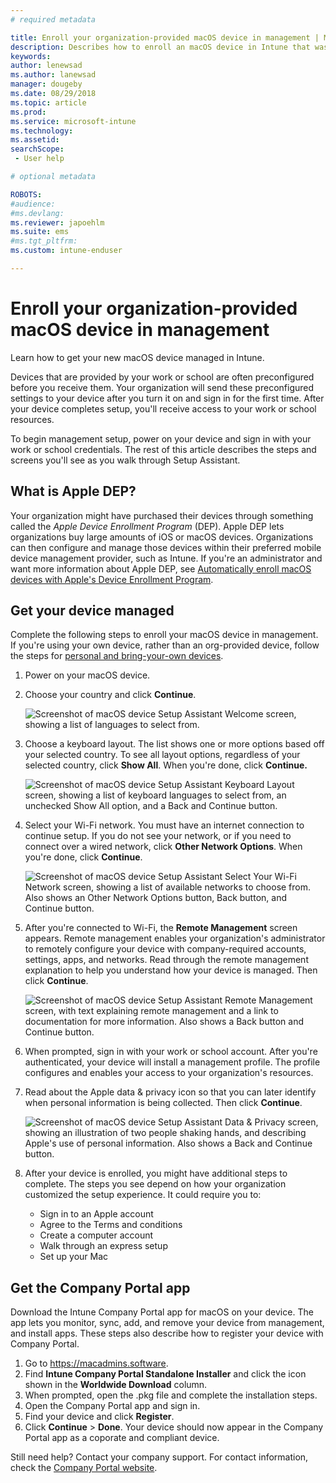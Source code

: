 ```yaml
---
# required metadata

title: Enroll your organization-provided macOS device in management | Microsoft Docs
description: Describes how to enroll an macOS device in Intune that was purchased and provided by your organization.
keywords:
author: lenewsad
ms.author: lanewsad
manager: dougeby
ms.date: 08/29/2018
ms.topic: article
ms.prod:
ms.service: microsoft-intune
ms.technology:
ms.assetid: 
searchScope:
 - User help

# optional metadata

ROBOTS:  
#audience:
#ms.devlang:
ms.reviewer: japoehlm
ms.suite: ems
#ms.tgt_pltfrm:
ms.custom: intune-enduser

---  
```


# Enroll your organization-provided macOS device in management

Learn how to get your new macOS device managed in Intune.  

Devices that are provided by your work or school are often preconfigured before you receive them. Your organization will send these preconfigured settings to your device after you turn it on and sign in for the first time. After your device completes setup, you'll receive access to your work or school resources. 

To begin management setup, power on your device and sign in with your work or school credentials. The rest of this article describes the steps and screens you'll see as you walk through Setup Assistant.   

## What is Apple DEP?
Your organization might have purchased their devices through something called the *Apple Device Enrollment Program* (DEP). Apple DEP lets organizations buy large amounts of iOS or macOS devices. Organizations can then configure and manage those devices within their preferred mobile device management provider, such as Intune. If you're an administrator and want more information about Apple DEP, see [Automatically enroll macOS devices with Apple's Device Enrollment Program](https://docs.microsoft.com/intune/device-enrollment-program-enroll-macos).  

## Get your device managed 
Complete the following steps to enroll your macOS device in management. If you're using your own device, rather than an org-provided device, follow the steps for [personal and bring-your-own devices](enroll-your-device-in-intune-macos-cp.md).  

1. Power on your macOS device. 
2. Choose your country and click **Continue**.  

   ![Screenshot of macOS device Setup Assistant Welcome screen, showing a list of languages to select from.](./media/macos-dep-welcome-1808.png)   
3. Choose a keyboard layout. The list shows one or more options based off your selected country. To see all layout options, regardless of your selected country, click **Show All**. When you're done, click **Continue.**  

   ![Screenshot of macOS device Setup Assistant Keyboard Layout screen, showing a list of keyboard languages to select from, an unchecked Show All option, and a Back and Continue button.](./media/macos-dep-keyboard-1808.png)  
4. Select your Wi-Fi network. You must have an internet connection to continue setup. If you do not see your network, or if you need to connect over a wired network, click **Other Network Options**. When you're done, click **Continue**.  

   ![Screenshot of macOS device Setup Assistant Select Your Wi-Fi Network screen, showing a list of available networks to choose from. Also shows an Other Network Options button, Back button, and Continue button.](./media/macos-dep-wifi-1808.png)  
5. After you're connected to Wi-Fi, the **Remote Management** screen appears. Remote management enables your organization's administrator to remotely configure your device with company-required accounts, settings, apps, and networks. Read through the remote management explanation to help you understand how your device is managed. Then click **Continue**.  

   ![Screenshot of macOS device Setup Assistant Remote Management screen, with text explaining remote management and a link to documentation for more information. Also shows a Back button and Continue button.](./media/macos-dep-remote-management-1-1808.png)  
6. When prompted, sign in with your work or school account. After you're authenticated, your device will install a management profile. The profile configures and enables your access to your organization's resources.  
7. Read about the Apple data & privacy icon so that you can later identify when personal information is being collected. Then click **Continue**.  

   ![Screenshot of macOS device Setup Assistant Data & Privacy screen, showing an illustration of two people shaking hands, and describing Apple's use of personal information. Also shows a Back and Continue button.](./media/macos-dep-apple-data-privacy-1808.png)  
8. After your device is enrolled, you might have additional steps to complete. The steps you see depend on how your organization customized the setup experience. It could require you to:
    * Sign in to an Apple account
    * Agree to the Terms and conditions
    * Create a computer account
    * Walk through an express setup
    * Set up your Mac  
## Get the Company Portal app      
Download the Intune Company Portal app for macOS on your device. The app lets you monitor, sync, add, and remove your device from management, and install apps. These steps also describe how to register your device with Company Portal.
1. Go to https://macadmins.software.
2.	Find **Intune Company Portal Standalone Installer** and click the icon shown in the **Worldwide Download** column.
3. When prompted, open the .pkg file and complete the installation steps.
4. Open the Company Portal app and sign in.
5. Find your device and click **Register**.
6. Click **Continue** > **Done**. Your device should now appear in the Company Portal app as a coporate and compliant device.

Still need help? Contact your company support. For contact information, check the [Company Portal website](https://go.microsoft.com/fwlink/?linkid=2010980).
